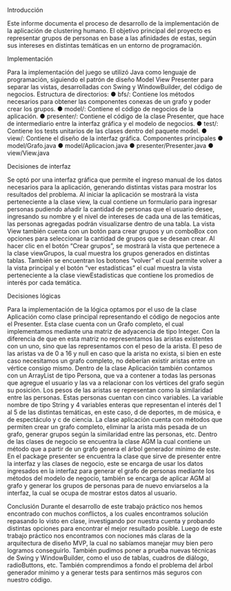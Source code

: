Introducción

Este informe documenta el proceso de desarrollo de la implementación de la
aplicación de clustering humano. El objetivo principal del proyecto es
representar grupos de personas en base a las afinidades de estas, según sus
intereses en distintas temáticas en un entorno de programación.

Implementación

Para la implementación del juego se utilizó Java como lenguaje de
programación, siguiendo el patrón de diseño Model View Presenter para separar
las vistas, desarrolladas con Swing y WindowBuilder, del código de negocios.
Estructura de directorios:
● bfs/: Contiene los métodos necesarios para obtener las componentes
conexas de un grafo y poder crear los grupos.
● model/: Contiene el código de negocios de la aplicación.
● presenter/: Contiene el código de la clase Presenter, que hace de
intermediario entre la interfaz gráfica y el modelo de negocios.
● test/: Contiene los tests unitarios de las clases dentro del paquete model.
● view/: Contiene el diseño de la interfaz gráfica.
Componentes principales
● model/Grafo.java
● model/Aplicacion.java
● presenter/Presenter.java
● view/View.java

Decisiones de interfaz

Se optó por una interfaz gráfica que permite el ingreso manual de los datos
necesarios para la aplicación, generando distintas vistas para mostrar los
resultados del problema. Al iniciar la aplicación se mostrará la vista
perteneciente a la clase view, la cual contiene un formulario para ingresar
personas pudiendo añadir la cantidad de personas que el usuario desee,
ingresando su nombre y el nivel de intereses de cada una de las temáticas, las
personas agregadas podrán visualizarse dentro de una tabla. La vista View
también cuenta con un botón para crear grupos y un comboBox con opciones
para seleccionar la cantidad de grupos que se desean crear. Al hacer clic en el
botón “Crear grupos”, se mostrará la vista que pertenece a la clase viewGrupos,
la cual muestra los grupos generados en distintas tablas. También se encuentran
los botones “volver” el cual permite volver a la vista principal y el botón “ver
estadísticas” el cual muestra la vista perteneciente a la clase viewEstadisticas
que contiene los promedios de interés por cada temática.

Decisiones lógicas

Para la implementación de la lógica optamos por el uso de la clase Aplicación
como clase principal representando el código de negocios ante el Presenter. Esta
clase cuenta con un Grafo completo, el cual implementamos mediante una
matriz de adyacencia de tipo Integer. Con la diferencia de que en esta matriz no
representamos las aristas existentes con un uno, sino que las representamos con
el peso de la arista. El peso de las aristas va de 0 a 16 y null en caso que la arista
no exista, si bien en este caso necesitamos un grafo completo, no deberían
existir aristas entre un vértice consigo mismo. Dentro de la clase Aplicación
también contamos con un ArrayList de tipo Persona, que va a contener a todas
las personas que agregue el usuario y las va a relacionar con los vértices del
grafo según su posición. Los pesos de las aristas se representan como la
similaridad entre las personas. Estas personas cuentan con cinco variables. La
variable nombre de tipo String y 4 variables enteras que representan el interés
del 1 al 5 de las distintas temáticas, en este caso, d de deportes, m de música, e
de espectáculo y c de ciencia. La clase aplicación cuenta con métodos que
permiten crear un grafo completo, eliminar la arista más pesada de un grafo,
generar grupos según la similaridad entre las personas, etc.
Dentro de las clases de negocio se encuentra la clase AGM la cual contiene un
método que a partir de un grafo genera el árbol generador mínimo de este.
En el package presenter se encuentra la clase que sirve de presenter entre la
interfaz y las clases de negocio, este se encarga de usar los datos ingresados en
la interfaz para generar el grafo de personas mediante los métodos del modelo
de negocio, también se encarga de aplicar AGM al grafo y generar los grupos de
personas para de nuevo enviarselos a la interfaz, la cual se ocupa de mostrar
estos datos al usuario.

Conclusión
Durante el desarrollo de este trabajo práctico nos hemos encontrado con muchos
conflictos, a los cuales encontramos solución repasando lo visto en clase,
investigando por nuestra cuenta y probando distintas opciones para encontrar el
mejor resultado posible. Luego de este trabajo práctico nos encontramos con
nociones más claras de la arquitectura de diseño MVP, la cual no sabíamos
manejar muy bien pero logramos conseguirlo. También pudimos poner a prueba
nuevas técnicas de Swing y WindowBuilder, como el uso de tablas, cuadros de
diálogo, radioButtons, etc. También comprendimos a fondo el problema del
árbol generador mínimo y a generar tests para sentirnos más seguros con
nuestro código.
